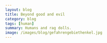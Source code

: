 ```yaml
---
layout: blog
title: Beyond good and evil
category: blog
tags: [human]  
summary: Humans and rag dolls.
image: /images/blog/gefahrengebiethenkel.jpg
---
```

